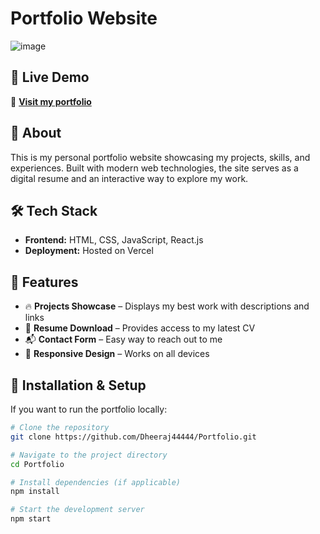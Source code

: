 # Portfolio Website

![image](https://github.com/user-attachments/assets/4715a56e-d3d3-4b96-9957-d225f9200699)

## 🚀 Live Demo

🔗 [**Visit my portfolio**](https://portfolioo-umber-six.vercel.app/)

## 📌 About

This is my personal portfolio website showcasing my projects, skills, and experiences. Built with modern web technologies, the site serves as a digital resume and an interactive way to explore my work.

## 🛠 Tech Stack

- **Frontend:** HTML, CSS, JavaScript, React.js 
- **Deployment:** Hosted on Vercel

## 📁 Features

- 🔥 **Projects Showcase** – Displays my best work with descriptions and links
- 📜 **Resume Download** – Provides access to my latest CV
- 📬 **Contact Form** – Easy way to reach out to me
- 🎨 **Responsive Design** – Works on all devices

## 📄 Installation & Setup

If you want to run the portfolio locally:

```bash
# Clone the repository
git clone https://github.com/Dheeraj44444/Portfolio.git

# Navigate to the project directory
cd Portfolio

# Install dependencies (if applicable)
npm install

# Start the development server
npm start
```


